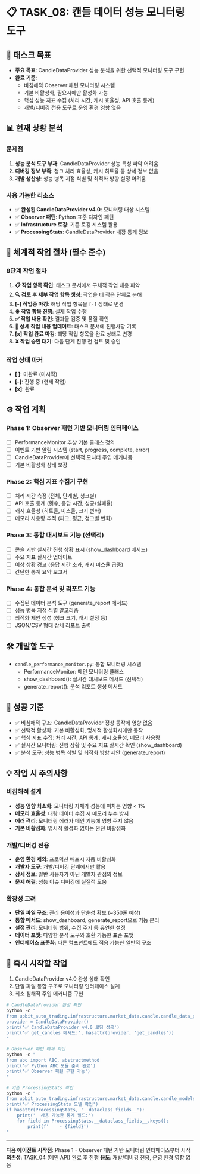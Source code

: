 # 📋 TASK_08: 캔들 데이터 성능 모니터링 도구

## 🎯 태스크 목표
- **주요 목표**: CandleDataProvider 성능 분석을 위한 선택적 모니터링 도구 구현
- **완료 기준**:
  - 비침해적 Observer 패턴 모니터링 시스템
  - 기본 비활성화, 필요시에만 활성화 가능
  - 핵심 성능 지표 수집 (처리 시간, 캐시 효율성, API 호출 통계)
  - 개발/디버깅 전용 도구로 운영 환경 영향 없음

## 📊 현재 상황 분석
### 문제점
1. **성능 분석 도구 부재**: CandleDataProvider 성능 특성 파악 어려움
2. **디버깅 정보 부족**: 청크 처리 효율성, 캐시 히트율 등 상세 정보 없음
3. **개발 생산성**: 성능 병목 지점 식별 및 최적화 방향 설정 어려움

### 사용 가능한 리소스
- ✅ **완성된 CandleDataProvider v4.0**: 모니터링 대상 시스템
- ✅ **Observer 패턴**: Python 표준 디자인 패턴
- ✅ **Infrastructure 로깅**: 기존 로깅 시스템 활용
- ✅ **ProcessingStats**: CandleDataProvider 내장 통계 정보

## 🔄 체계적 작업 절차 (필수 준수)
### 8단계 작업 절차
1. **📋 작업 항목 확인**: 태스크 문서에서 구체적 작업 내용 파악
2. **🔍 검토 후 세부 작업 항목 생성**: 작업을 더 작은 단위로 분해
3. **[-] 작업중 마킹**: 해당 작업 항목을 `[-]` 상태로 변경
4. **⚙️ 작업 항목 진행**: 실제 작업 수행
5. **✅ 작업 내용 확인**: 결과물 검증 및 품질 확인
6. **📝 상세 작업 내용 업데이트**: 태스크 문서에 진행사항 기록
7. **[x] 작업 완료 마킹**: 해당 작업 항목을 완료 상태로 변경
8. **⏳ 작업 승인 대기**: 다음 단계 진행 전 검토 및 승인

### 작업 상태 마커
- **[ ]**: 미완료 (미시작)
- **[-]**: 진행 중 (현재 작업)
- **[x]**: 완료

## ⚙️ 작업 계획
### Phase 1: Observer 패턴 기반 모니터링 인터페이스
- [ ] PerformanceMonitor 추상 기본 클래스 정의
- [ ] 이벤트 기반 알림 시스템 (start, progress, complete, error)
- [ ] CandleDataProvider에 선택적 모니터 주입 메커니즘
- [ ] 기본 비활성화 상태 보장

### Phase 2: 핵심 지표 수집기 구현
- [ ] 처리 시간 측정 (전체, 단계별, 청크별)
- [ ] API 호출 통계 (횟수, 응답 시간, 성공/실패율)
- [ ] 캐시 효율성 (히트율, 미스율, 크기 변화)
- [ ] 메모리 사용량 추적 (피크, 평균, 청크별 변화)

### Phase 3: 통합 대시보드 기능 (선택적)
- [ ] 콘솔 기반 실시간 진행 상황 표시 (show_dashboard 메서드)
- [ ] 주요 지표 실시간 업데이트
- [ ] 이상 상황 경고 (응답 시간 초과, 캐시 미스율 급증)
- [ ] 간단한 통계 요약 보고서

### Phase 4: 통합 분석 및 리포트 기능
- [ ] 수집된 데이터 분석 도구 (generate_report 메서드)
- [ ] 성능 병목 지점 식별 알고리즘
- [ ] 최적화 제안 생성 (청크 크기, 캐시 설정 등)
- [ ] JSON/CSV 형태 상세 리포트 출력

## 🛠️ 개발할 도구
- `candle_performance_monitor.py`: 통합 모니터링 시스템
  - PerformanceMonitor: 메인 모니터링 클래스
  - show_dashboard(): 실시간 대시보드 메서드 (선택적)
  - generate_report(): 분석 리포트 생성 메서드

## 🎯 성공 기준
- ✅ 비침해적 구조: CandleDataProvider 정상 동작에 영향 없음
- ✅ 선택적 활성화: 기본 비활성화, 명시적 활성화시에만 동작
- ✅ 핵심 지표 수집: 처리 시간, API 통계, 캐시 효율성, 메모리 사용량
- ✅ 실시간 모니터링: 진행 상황 및 주요 지표 실시간 확인 (show_dashboard)
- ✅ 분석 도구: 성능 병목 식별 및 최적화 방향 제안 (generate_report)

## 💡 작업 시 주의사항
### 비침해적 설계
- **성능 영향 최소화**: 모니터링 자체가 성능에 미치는 영향 < 1%
- **메모리 효율성**: 대량 데이터 수집 시 메모리 누수 방지
- **에러 격리**: 모니터링 에러가 메인 기능에 영향 주지 않음
- **기본 비활성화**: 명시적 활성화 없이는 완전 비활성화

### 개발/디버깅 전용
- **운영 환경 제외**: 프로덕션 배포시 자동 비활성화
- **개발자 도구**: 개발/디버깅 단계에서만 활용
- **상세 정보**: 일반 사용자가 아닌 개발자 관점의 정보
- **문제 해결**: 성능 이슈 디버깅에 실질적 도움

### 확장성 고려
- **단일 파일 구조**: 관리 용이성과 단순성 확보 (~350줄 예상)
- **통합 메서드**: show_dashboard, generate_report으로 기능 분리
- **설정 관리**: 모니터링 범위, 수집 주기 등 유연한 설정
- **데이터 포맷**: 다양한 분석 도구와 호환 가능한 표준 포맷
- **인터페이스 표준화**: 다른 컴포넌트에도 적용 가능한 일반적 구조

## 🚀 즉시 시작할 작업
1. CandleDataProvider v4.0 완성 상태 확인
2. 단일 파일 통합 구조로 모니터링 인터페이스 설계
3. 최소 침해적 주입 메커니즘 구현

```powershell
# CandleDataProvider 완성 확인
python -c "
from upbit_auto_trading.infrastructure.market_data.candle.candle_data_provider import CandleDataProvider
provider = CandleDataProvider()
print('✅ CandleDataProvider v4.0 로딩 성공')
print('✅ get_candles 메서드:', hasattr(provider, 'get_candles'))
"

# Observer 패턴 예제 확인
python -c "
from abc import ABC, abstractmethod
print('✅ Python ABC 모듈 준비 완료')
print('✅ Observer 패턴 구현 가능')
"

# 기존 ProcessingStats 확인
python -c "
from upbit_auto_trading.infrastructure.market_data.candle.candle_models import ProcessingStats
print('✅ ProcessingStats 모델 확인')
if hasattr(ProcessingStats, '__dataclass_fields__'):
    print('  사용 가능한 통계 필드:')
    for field in ProcessingStats.__dataclass_fields__.keys():
        print(f'    - {field}')
"
```

---
**다음 에이전트 시작점**: Phase 1 - Observer 패턴 기반 모니터링 인터페이스부터 시작
**의존성**: TASK_04 (메인 API) 완료 후 진행
**용도**: 개발/디버깅 전용, 운영 환경 영향 없음
